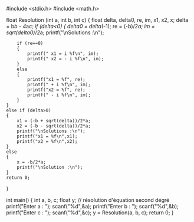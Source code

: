 #include <stdio.h>
#include <math.h>

float Resolution (int a, int b, int c)
{
    float delta, delta0, re, im, x1, x2, x;
    delta = b*b - 4*a*c;
    if (delta<0)
    {
        delta0 = delta*(-1);
        re = (-b)/2*a;
        im = sqrt(delta0)/2*a;
        printf("\nSolutions :\n");

        if (re==0)
        {
            printf(" x1 = i %f\n", im);
            printf(" x2 = - i %f\n", im);
        }
        else
        {
            printf("x1 = %f", re);
            printf(" + i %f\n", im);
            printf("x2 = %f", re);
            printf(" - i %f\n", im);
        }
    }
    else if (delta>0)
    {
        x1 = (-b + sqrt(delta))/2*a;
        x2 = (-b - sqrt(delta))/2*a;
        printf("\nSolutions :\n");
        printf("x1 = %f\n",x1);
        printf("x2 = %f\n",x2);
    }
    else
    {
        x = -b/2*a;
        printf("\nSolution :\n");
    }
    return 0;
}

int main()
{
    int a, b, c;
    float y;
    // résolution d'équation second dégré
    printf("Enter a : ");
    scanf("%d",&a);
    printf("Enter b : ");
    scanf("%d",&b);
    printf("Enter c : ");
    scanf("%d",&c);
    y = Resolution(a, b, c);
    return 0;
}
